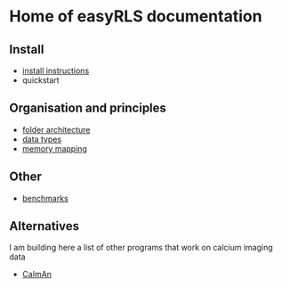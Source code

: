 # Home of easyRLS documentation

## Install

- [install instructions](https://github.com/LaboJeanPerrin/easyRLS/blob/master/doc/install.md)
- quickstart

## Organisation and principles
- [folder architecture](https://github.com/LaboJeanPerrin/easyRLS/blob/master/doc/folder-architecture.md)
- [data types](https://github.com/LaboJeanPerrin/easyRLS/blob/master/doc/data-storage.md)
- [memory mapping](https://github.com/LaboJeanPerrin/easyRLS/blob/master/doc/memory-mapping.md)

## Other
- [benchmarks](https://github.com/LaboJeanPerrin/easyRLS/blob/master/doc/benchmarks.md)

## Alternatives
I am building here a list of other programs that work on calcium imaging data
- [CaImAn](https://github.com/flatironinstitute/CaImAn)